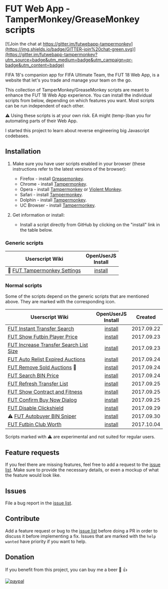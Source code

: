 # FUT Web App - TamperMonkey/GreaseMonkey scripts

[![Join the chat at https://gitter.im/futwebapp-tampermonkey](https://img.shields.io/badge/GITTER-join%20chat-green.svg)](https://gitter.im/futwebapp-tampermonkey?utm_source=badge&utm_medium=badge&utm_campaign=pr-badge&utm_content=badge)

FIFA 18's companion app for FIFA Ultimate Team, the FUT 18 Web App, is a website that let's you trade and manage your team on the go.

This collection of TamperMonkey/GreaseMonkey scripts are meant to enhance the FUT 18 Web App experience. You can install the individual scripts from below, depending on which features you want. Most scripts can be run independent of each other.

:warning: Using these scripts is at your own risk. EA might (temp-)ban you for automating parts of their Web App.

I started this project to learn about reverse engineering big Javascript codebases.

## Installation

1. Make sure you have user scripts enabled in your browser (these instructions refer to the latest versions of the browser):

	* Firefox - install [Greasemonkey](https://addons.mozilla.org/en-US/firefox/addon/greasemonkey/).
	* Chrome - install [Tampermonkey](https://tampermonkey.net/?ext=dhdg&browser=chrome).
	* Opera - install [Tampermonkey](https://tampermonkey.net/?ext=dhdg&browser=opera) or [Violent Monkey](https://addons.opera.com/en/extensions/details/violent-monkey/).
	* Safari - install [Tampermonkey](https://tampermonkey.net/?ext=dhdg&browser=safari).
	* Dolphin - install [Tampermonkey](https://tampermonkey.net/?ext=dhdg&browser=dolphin).
	* UC Browser - install [Tampermonkey](https://tampermonkey.net/?ext=dhdg&browser=ucweb).

2. Get information or install:
	* Install a script directly from GitHub by clicking on the "install" link in the table below.

### Generic scripts

| Userscript Wiki                        | OpenUserJS<br>Install |
|----------------------------------------|:---------------------:|
| :hammer: [FUT Tampermonkey Settings][settings-wiki] | [install][settings-install-openuserjs] |
    
### Normal scripts

Some of the scripts depend on the generic scripts that are mentioned above. They are marked with the corresponding icon.

| Userscript Wiki                        | OpenUserJS<br>Install | Created    |
|----------------------------------------|:------------------:|:----------:|
| [FUT Instant Transfer Search][instant-transfer-search-wiki] | [install][instant-transfer-search-install-openuserjs] | 2017.09.22 |
| [FUT Show Futbin Player Price][show-futbin-player-price-wiki] | [install][show-futbin-player-price-install-openuserjs] | 2017.09.23 |
| [FUT Increase Transfer Search List Size][transfer-search-increase-list-size-wiki] | [install][transfer-search-increase-list-size-install-openuserjs] | 2017.09.23 |
| [FUT Auto Relist Expired Auctions][auto-relist-expired-auctions-wiki] | [install][auto-relist-expired-auctions-install-openuserjs] | 2017.09.24 |
| [FUT Remove Sold Auctions][remove-sold-auctions-wiki] :hammer: | [install][remove-sold-auctions-install-openuserjs] | 2017.09.24 |
| [FUT Search BIN Price][search-bin-price-wiki] | [install][search-bin-price-install-openuserjs] | 2017.09.24 |
| [FUT Refresh Transfer List][refresh-transfer-list-wiki] | [install][refresh-transfer-list-install-openuserjs] | 2017.09.25 |
| [FUT Show Contract and Fitness][show-contract-fitness-wiki] | [install][show-contract-fitness-install-openuserjs] | 2017.09.25 |
| [FUT Confirm Buy Now Dialog][confirm-buynow-dialog-wiki] | [install][confirm-buynow-dialog-install-openuserjs] | 2017.09.25 |
| [FUT Disable Clickshield][disable-clickshield-wiki] | [install][disable-clickshield-install-openuserjs] | 2017.09.29 |
| :warning: [FUT Autobuyer BIN Sniper][autobuyer-wiki] | [install][autobuyer-install-openuserjs] | 2017.09.30 |
| [FUT Futbin Club Worth][futbin-club-worth-wiki] | [install][futbin-club-worth-install-openuserjs] | 2017.10.04 |

Scripts marked with :warning: are experimental and not suited for regular users.

## Feature requests
If you feel there are missing features, feel free to add a request to the [issue list][issue-list]. Make sure to provide the necessary details, or even a mockup of what the feature would look like.

## Issues
File a bug report in the [issue list][issue-list].

## Contribute
Add a feature request or bug to the [issue list][issue-list] before doing a PR in order to discuss it before implementing a fix. Issues that are marked with the `help wanted` have priority if you want to help.

## Donation
If you benefit from this project, you can buy me a beer :beers: :+1:

[![paypal](https://www.paypalobjects.com/en_US/i/btn/btn_donateCC_LG.gif)](https://www.paypal.com/cgi-bin/webscr?cmd=_s-xclick&hosted_button_id=VTXU8XUY8JS94)

[issue-list]: https://github.com/Mardaneus86/futwebapp-tampermonkey/issues

[instant-transfer-search-wiki]: https://github.com/Mardaneus86/futwebapp-tampermonkey/wiki/Instant-Transfer-Search
[instant-transfer-search-install-openuserjs]: https://openuserjs.org/install/Mardaneus86/FUT_Instant_Transfer_Search.user.js

[show-futbin-player-price-wiki]: https://github.com/Mardaneus86/futwebapp-tampermonkey/wiki/Show-Futbin-Player-Price
[show-futbin-player-price-install-openuserjs]: https://openuserjs.org/install/Mardaneus86/FUT_Show_Futbin_player_price.user.js

[transfer-search-increase-list-size-wiki]: https://github.com/Mardaneus86/futwebapp-tampermonkey/wiki/Increase-Transfer-Search-List-Size
[transfer-search-increase-list-size-install-openuserjs]: https://openuserjs.org/install/Mardaneus86/FUT_Increase_Transfer_Search_List_Size.user.js

[auto-relist-expired-auctions-wiki]: https://github.com/Mardaneus86/futwebapp-tampermonkey/wiki/Auto-Relist-Expired-Auctions
[auto-relist-expired-auctions-install-openuserjs]: https://openuserjs.org/install/Mardaneus86/FUT_Auto_Relist_Unsold_Transfers.user.js

[remove-sold-auctions-wiki]: https://github.com/Mardaneus86/futwebapp-tampermonkey/wiki/Remove-Sold-Auctions
[remove-sold-auctions-install-openuserjs]: https://openuserjs.org/install/Mardaneus86/FUT_Auto_Remove_Sold_Auctions.user.js

[search-bin-price-wiki]: https://github.com/Mardaneus86/futwebapp-tampermonkey/wiki/Search-Bin-Price
[search-bin-price-install-openuserjs]: https://openuserjs.org/install/Mardaneus86/FUT_Search_BIN.user.js

[refresh-transfer-list-wiki]: https://github.com/Mardaneus86/futwebapp-tampermonkey/wiki/Refresh-Transfer-List
[refresh-transfer-list-install-openuserjs]: https://openuserjs.org/install/Mardaneus86/FUT_Refresh_Transfer_List.user.js

[show-contract-fitness-wiki]: https://github.com/Mardaneus86/futwebapp-tampermonkey/wiki/Show-Contract-Fitness
[show-contract-fitness-install-openuserjs]: https://openuserjs.org/install/Mardaneus86/FUT_Show_Contracts_and_Fitness.user.js

[confirm-buynow-dialog-wiki]: https://github.com/Mardaneus86/futwebapp-tampermonkey/wiki/Confirm-BuyNow-Dialog
[confirm-buynow-dialog-install-openuserjs]: https://openuserjs.org/install/Mardaneus86/FUT_Confirm_Buy_Now_Dialog.user.js

[settings-wiki]: https://github.com/Mardaneus86/futwebapp-tampermonkey/wiki/Settings
[settings-install-openuserjs]: https://openuserjs.org/install/Mardaneus86/FUT_Settings_Page.user.js

[disable-clickshield-wiki]: https://github.com/Mardaneus86/futwebapp-tampermonkey/wiki/Disable-Clickshield
[disable-clickshield-install-openuserjs]: https://openuserjs.org/install/Mardaneus86/FUT_Disable_Clickshield.user.js

[autobuyer-wiki]: https://github.com/Mardaneus86/futwebapp-tampermonkey/wiki/Autobuyer
[autobuyer-install-openuserjs]: https://openuserjs.org/install/Mardaneus86/FUT_Autobuyer.user.js

[futbin-club-worth-wiki]: https://github.com/Mardaneus86/futwebapp-tampermonkey/wiki/Futbin-Club-Worth
[futbin-club-worth-install-openuserjs]: https://openuserjs.org/install/Mardaneus86/FUT_Futbin_Club_Worth.user.js
